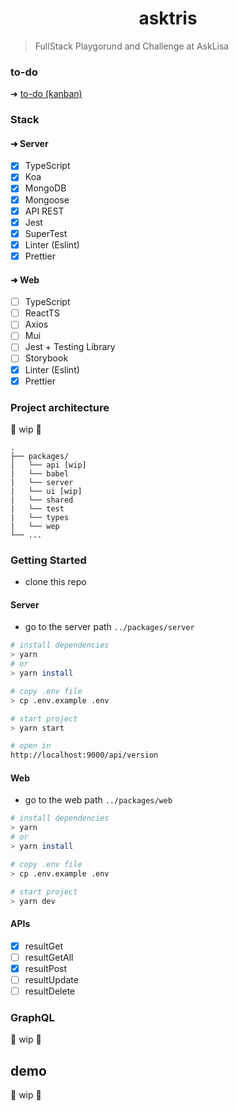 <h1 align="center">
    asktris
</h1>

> FullStack Playgorund and Challenge at AskLisa

### to-do
➜ [to-do (kanban) ](https://github.com/users/biantris/projects/3/views/1)

### Stack

#### ➜ Server

- [x] TypeScript
- [x] Koa
- [x] MongoDB
- [x] Mongoose
- [x] API REST
- [x] Jest
- [x] SuperTest
- [x] Linter (Eslint)
- [x] Prettier

#### ➜ Web
- [ ] TypeScript
- [ ] ReactTS
- [ ] Axios
- [ ] Mui
- [ ] Jest + Testing Library
- [ ] Storybook
- [x] Linter (Eslint)
- [x] Prettier

### Project architecture
🚧 wip 🚧

```
.
├── packages/
│   └── api [wip]
|   └── babel
|   └── server
|   └── ui [wip]
|   └── shared
|   └── test
|   └── types
|   └── wep
└── ...
```

### Getting Started
- clone this repo

#### Server
- go to the server path `../packages/server`

```sh
# install dependencies
> yarn
# or
> yarn install

# copy .env file
> cp .env.example .env

# start project
> yarn start

# open in
http://localhost:9000/api/version
```
#### Web
- go to the web path `../packages/web`

```sh
# install dependencies
> yarn
# or
> yarn install

# copy .env file
> cp .env.example .env

# start project
> yarn dev
```

#### APIs
- [x] resultGet
- [ ] resultGetAll
- [x] resultPost
- [ ] resultUpdate
- [ ] resultDelete

### GraphQL
🚧 wip 🚧

## demo
🚧 wip 🚧
